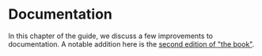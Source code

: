 # Documentation

[sec_ed]: new-editions-of-the-book.html

In this chapter of the guide, we discuss a few improvements to documentation.
A notable addition here is the [second edition of "the book"][sec_ed].
